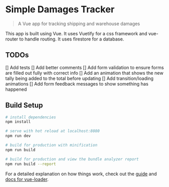 # Simple Damages Tracker

> A Vue app for tracking shipping and warehouse damages

This app is built using Vue. It uses Vuetify for a css framework and vue-router to handle routing. It uses firestore for a database.

## TODOs

[] Add tests
[] Add better comments
[] Add form validation to ensure forms are filled out fully with correct info
[] Add an animation that shows the new tally being added to the total before updating
[] Add transition/loading animations
[] Add form feedback messages to show something has happened

## Build Setup

```bash
# install dependencies
npm install

# serve with hot reload at localhost:8080
npm run dev

# build for production with minification
npm run build

# build for production and view the bundle analyzer report
npm run build --report
```

For a detailed explanation on how things work, check out the [guide](http://vuejs-templates.github.io/webpack/) and [docs for vue-loader](http://vuejs.github.io/vue-loader).
